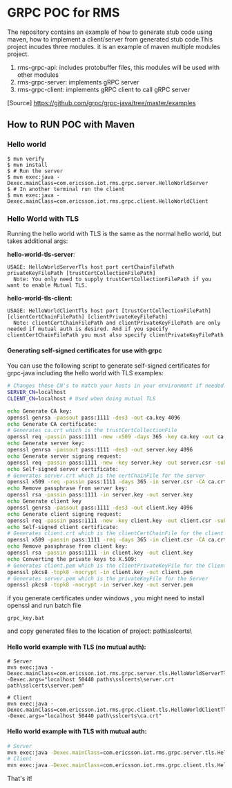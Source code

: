 # GRPC POC for RMS
The repository contains an example of how to generate stub code using maven, how to implement a client/server from generated stub code.This project incudes three modules. it is an example of maven multiple modules project.

1. rms-grpc-api: includes protobuffer files, this modules will be used with other modules
2. rms-grpc-server: implements gRPC server 
3. rms-grpc-client: implements gRPC client to call gRPC server

[Source] https://github.com/grpc/grpc-java/tree/master/examples


## How to RUN POC with Maven

### Hello world

```text
$ mvn verify
$ mvn install
$ # Run the server
$ mvn exec:java -Dexec.mainClass=com.ericsson.iot.rms.grpc.server.HelloWorldServer
$ # In another terminal run the client
$ mvn exec:java -Dexec.mainClass=com.ericsson.iot.rms.grpc.client.HelloWorldClient
```


### Hello World with TLS 

Running the hello world with TLS is the same as the normal hello world, but takes additional args:

**hello-world-tls-server**:

```text
USAGE: HelloWorldServerTls host port certChainFilePath privateKeyFilePath [trustCertCollectionFilePath]
  Note: You only need to supply trustCertCollectionFilePath if you want to enable Mutual TLS.
```

**hello-world-tls-client**:

```text
USAGE: HelloWorldClientTls host port [trustCertCollectionFilePath] [clientCertChainFilePath] [clientPrivateKeyFilePath]
  Note: clientCertChainFilePath and clientPrivateKeyFilePath are only needed if mutual auth is desired. And if you specify clientCertChainFilePath you must also specify clientPrivateKeyFilePath
```

#### Generating self-signed certificates for use with grpc

You can use the following script to generate self-signed certificates for grpc-java including the hello world with TLS examples:

```bash
# Changes these CN's to match your hosts in your environment if needed.
SERVER_CN=localhost
CLIENT_CN=localhost # Used when doing mutual TLS

echo Generate CA key:
openssl genrsa -passout pass:1111 -des3 -out ca.key 4096
echo Generate CA certificate:
# Generates ca.crt which is the trustCertCollectionFile
openssl req -passin pass:1111 -new -x509 -days 365 -key ca.key -out ca.crt -subj "/CN=${SERVER_CN}"
echo Generate server key:
openssl genrsa -passout pass:1111 -des3 -out server.key 4096
echo Generate server signing request:
openssl req -passin pass:1111 -new -key server.key -out server.csr -subj "/CN=${SERVER_CN}"
echo Self-signed server certificate:
# Generates server.crt which is the certChainFile for the server
openssl x509 -req -passin pass:1111 -days 365 -in server.csr -CA ca.crt -CAkey ca.key -set_serial 01 -out server.crt 
echo Remove passphrase from server key:
openssl rsa -passin pass:1111 -in server.key -out server.key
echo Generate client key
openssl genrsa -passout pass:1111 -des3 -out client.key 4096
echo Generate client signing request:
openssl req -passin pass:1111 -new -key client.key -out client.csr -subj "/CN=${CLIENT_CN}"
echo Self-signed client certificate:
# Generates client.crt which is the clientCertChainFile for the client (need for mutual TLS only)
openssl x509 -passin pass:1111 -req -days 365 -in client.csr -CA ca.crt -CAkey ca.key -set_serial 01 -out client.crt
echo Remove passphrase from client key:
openssl rsa -passin pass:1111 -in client.key -out client.key
echo Converting the private keys to X.509:
# Generates client.pem which is the clientPrivateKeyFile for the Client (needed for mutual TLS only)
openssl pkcs8 -topk8 -nocrypt -in client.key -out client.pem
# Generates server.pem which is the privateKeyFile for the Server
openssl pkcs8 -topk8 -nocrypt -in server.key -out server.pem
```
if you generate certificates under windows , you might need to install openssl and run batch file
```
grpc_key.bat
```
and copy generated files to the location of project: path\sslcerts\

#### Hello world example with TLS (no mutual auth):

```
# Server
mvn exec:java -Dexec.mainClass=com.ericsson.iot.rms.grpc.server.tls.HelloWorldServerTls -Dexec.args="localhost 50440 paths\sslcerts\server.crt path\sslcerts\server.pem"

# Client
mvn exec:java -Dexec.mainClass=com.ericsson.iot.rms.grpc.client.tls.HelloWorldClientTls -Dexec.args="localhost 50440 path\sslcerts\ca.crt"

```

#### Hello world example with TLS with mutual auth:

```bash
# Server
mvn exec:java -Dexec.mainClass=com.ericsson.iot.rms.grpc.server.tls.HelloWorldServerTls -Dexec.args="localhost 50440 paths\sslcerts\server.crt path\sslcerts\server.pem path\sslcerts\ca.crt"
# Client
mvn exec:java -Dexec.mainClass=com.ericsson.iot.rms.grpc.client.tls.HelloWorldClientTls -Dexec.args="localhost 50440 path\sslcerts\ca.crt path\sslcert\client.crt path\sslcert\client.pem"
```

That's it!

